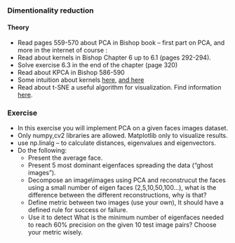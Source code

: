 ### Dimentionality reduction

#### Theory
 - Read pages 559-570 about PCA in Bishop book – first part on PCA, and more in the internet of course :
 - Read about kernels in Bishop Chapter 6 up to 6.1 (pages 292-294).
 - Solve exercise 6.3 in the end of the chapter (page 320)
 - Read about KPCA in Bishop 586-590 
 - Some intuition about kernels [here](https://sebastianraschka.com/Articles/2014_kernel_pca.html), [and here](https://arxiv.org/pdf/1207.3538.pdf)
 - Read about t-SNE a useful algorithm for visualization. Find information [here](https://medium.com/swlh/t-sne-explained-math-and-intuition-94599ab164cf). 
  
### Exercise
 - In this exercise you will implement PCA on a given faces images dataset.
 - Only numpy,cv2 libraries are allowed. Matplotlib only to visualize results.
 - use np.linalg – to calculate distances, eigenvalues and eigenvectors.
 - Do the following:
    - Present the average face.
    - Present 5 most dominant eigenfaces spreading the data (“ghost images”).
    - Decompose an image\images using PCA and reconstrucut the faces using a small number of eigen faces (2,5,10,50,100...), what is the difference between the different  reconstructions, why is that?
    - Define metric between two images (use your own), It should have a defined rule for success or failure.
    - Use it to detect What is the minimum number of eigenfaces needed to reach 60% precision on the given 10 test image pairs? Choose your metric wisely.


